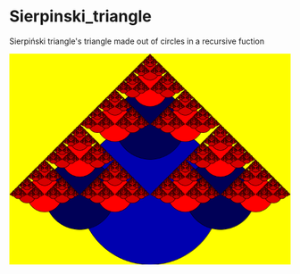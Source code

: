 # Sierpinski_triangle
Sierpiński triangle's triangle made out of circles in a recursive fuction

![Sierpiński triangle](/triangle_0001.png)
